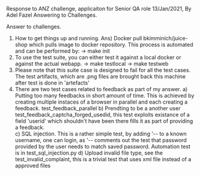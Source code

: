Response to ANZ challenge, applicaiton for Senior QA role
13/Jan/2021, By Adel Fazel
Answering to Challenges.

Answer to challenges. 
1) How to get things up and running.
Ans) Docker pull bkimminich/juice-shop which pulls image to docker repository.
This process is automated and  can be performed by:
-> make init
2) To use the test suite, you can either test it against a local docker or against the actual webapp.
-> make testlocal
-> make testweb
3) Please note that this suite case is designed to fail for all the test cases. The test artifacts, which are .png files
are brought back this machine after test is done in 'artefacts'
4) There are two test cases related to feedback as part of my answer. 
a) Putting too many feedbacks in short amount of time. This is achieved by creating multiple instaces of a browser in parallel 
and each creating a feedback. test_feedback_parallel
b) Prendting to be a another user test_feedback_captcha_forged_usedid, this test exploits existance of a field 'userid'
which shouldn't have been there fills it as part of providing a feedback.  
c) SQL injection. This is a rather simple test, by adding '-- to a known username, one can login, 
as '-- comments out the test that password provided by the user needs to match saved password. Automation test is in
test_sql_injection.py
d) Upload invalid file type, see the test_invalid_complaint, this is a trivial test that uses xml file instead of a approved files